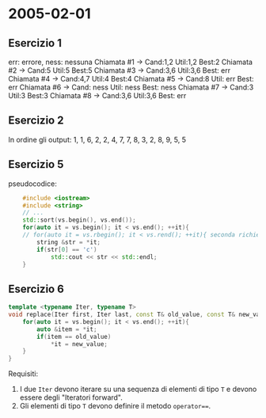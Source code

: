 # 2005-02-01

## Esercizio 1
err: errore, ness: nessuna
Chiamata #1 -> Cand:1,2 	Util:1,2 	Best:2
Chiamata #2 -> Cand:5 		Util:5 		Best:5
Chiamata #3 -> Cand:3,6 	Util:3,6 	Best: err
Chiamata #4 -> Cand:4,7 	Util:4 		Best:4
Chiamata #5 -> Cand:8 		Util: err 	Best: err
Chiamata #6 -> Cand: ness 	Util: ness 	Best: ness
Chiamata #7 -> Cand:3		Util:3 		Best:3
Chiamata #8 -> Cand:3,6 	Util:3,6 	Best: err

## Esercizio 2
In ordine gli output:
1, 1, 6, 2, 2, 4, 7, 7, 8, 3, 2, 8, 9, 5, 5

## Esercizio 5
pseudocodice:
```cpp
	#include <iostream>
	#include <string>
	// ...
	std::sort(vs.begin(), vs.end());
	for(auto it = vs.begin(); it < vs.end(); ++it){
	// for(auto it = vs.rbegin(); it < vs.rend(); ++it){ seconda richiesta esercizio
		string &str = *it;
		if(str[0] == 'c')
			std::cout << str << std::endl;
	}
```

## Esercizio 6
```cpp
template <typename Iter, typename T>
void replace(Iter first, Iter last, const T& old_value, const T& new_value){
	for(auto it = vs.begin(); it < vs.end(); ++it){
		auto &item = *it;
		if(item == old_value)
			*it = new_value;
	}
}
```
Requisiti: 
1. I due `Iter` devono iterare su una sequenza di elementi di tipo `T` e devono essere degli "Iteratori forward".
2. Gli elementi di tipo `T` devono definire il metodo `operator==`.